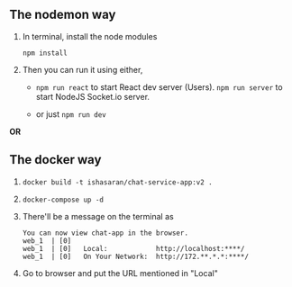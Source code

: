 ## The nodemon way
1. In terminal, install the node modules

   ``` npm install ```

2. Then you can run it using either,

    -  ``` npm run react ``` to start React dev server (Users).
       ``` npm run server ``` to start NodeJS Socket.io server.

    - or just ``` npm run dev ```

**OR**


## The docker way

1. ```docker build -t ishasaran/chat-service-app:v2 .```

2. ```docker-compose up -d```

3. There'll be a message on the terminal as

   ```
   You can now view chat-app in the browser.
   web_1  | [0]
   web_1  | [0]   Local:            http://localhost:****/
   web_1  | [0]   On Your Network:  http://172.**.*.*:****/
   ```

4. Go to browser and put the URL mentioned in "Local"
